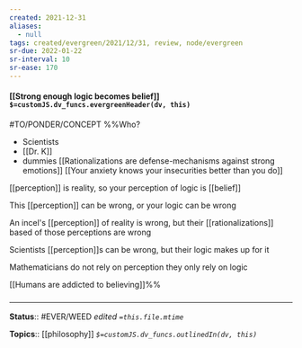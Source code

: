 ```yaml
---
created: 2021-12-31 
aliases:
  - null
tags: created/evergreen/2021/12/31, review, node/evergreen
sr-due: 2022-01-22
sr-interval: 10
sr-ease: 170
---
```


#### [[Strong enough logic becomes belief]] `$=customJS.dv_funcs.evergreenHeader(dv, this)`

#TO/PONDER/CONCEPT 
%%Who?
- Scientists 
- [[Dr. K]]
 - dummies [[Rationalizations are defense-mechanisms against strong emotions]]
[[Your anxiety knows your insecurities better than you do]]

[[perception]] is reality, so your perception of logic is [[belief]]

This [[perception]] can be wrong, or your logic can be wrong

An incel's [[perception]] of reality is wrong, but their [[rationalizations]] based of those perceptions are wrong

Scientists [[perception]]s can be wrong, but their logic makes up for it

Mathematicians do not rely on perception they only rely on logic

[[Humans are addicted to believing]]%%


### <hr class="footnote"/>

**Status**:: #EVER/WEED 
*edited `=this.file.mtime`*

**Topics**:: [[philosophy]]
*`$=customJS.dv_funcs.outlinedIn(dv, this)`*


